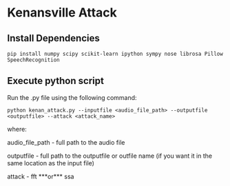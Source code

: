 # Kenansville Attack

## Install Dependencies

`pip install numpy scipy scikit-learn ipython sympy nose librosa Pillow SpeechRecognition`

## Execute python script

Run the .py file using the following command:

`python kenan_attack.py --inputfile <audio_file_path> --outputfile <outputfile> --attack <attack_name>`

where:
<p>audio_file_path - full path to the audio file <br>
<p>outputfile - full path to the outputfile or outfile name (if you want it in the same location as the input file) <br>
<p>attack - fft ***or*** ssa <br>



